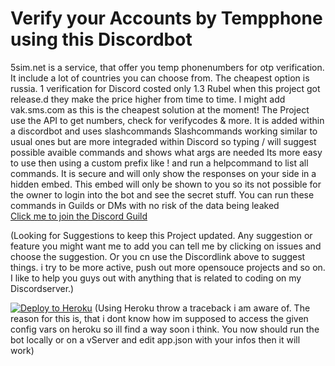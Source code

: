 # Verify your Accounts by Tempphone using this Discordbot
5sim.net is a service, that offer you temp phonenumbers for otp verification. 
It include a lot of countries you can choose from. 
The cheapest option is russia. 1 verification for Discord costed only 1.3 Rubel when this project got release.d they make the price higher from time to time. I might add vak.sms.com as this is the cheapest solution at the moment!
The Project use the API to get numbers, check for verifycodes & more. It is added within a discordbot and uses slashcommands
Slashcommands working similar to usual ones but are more integraded within Discord so typing / will suggest possible avaible commands and shows what args are needed
Its more easy to use then using a custom prefix like ! and run a helpcommand to list all commands. It is secure and will only show the responses on your side in a hidden embed.
This embed will only be shown to you so its not possible for the owner to login into the bot and see the secret stuff. 
You can run these commands in Guilds or DMs with no risk of the data being leaked\
[Click me to join the Discord Guild](http://discord.verify.gay)

(Looking for Suggestions to keep this Project updated. Any suggestion or feature you might want me to add you can tell me by clicking on issues and choose the suggestion. Or you cn use the Discordlink above to suggest things. i try to be more active, push out more opensouce projects and so on. I like to help you guys out with anything that is related to coding on my Discordserver.)

[![Deploy to Heroku](https://www.herokucdn.com/deploy/button.svg)](https://heroku.com/deploy)
(Using Heroku throw a traceback i am aware of. The reason for this is, that i dont know how im supposed to access the given config vars on heroku so ill find a way soon i think. 
You now should run the bot locally or on a vServer and edit app.json with your infos then it will work)
